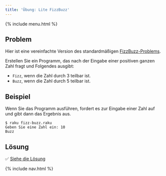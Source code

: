 ```yaml
---
title: 'Übung: Lite FizzBuzz'
---
```


{% include menu.html %}

## Problem

Hier ist eine vereinfachte Version des standardmäßigen [FizzBuzz-Problems](https://en.wikipedia.org/wiki/Fizz_buzz).

Erstellen Sie ein Programm, das nach der Eingabe einer positiven ganzen Zahl fragt und Folgendes ausgibt:

* `Fizz`, wenn die Zahl durch 3 teilbar ist.
* `Buzz`, wenn die Zahl durch 5 teilbar ist.

## Beispiel

Wenn Sie das Programm ausführen, fordert es zur Eingabe einer Zahl auf und gibt dann das Ergebnis aus.

```console
$ raku fizz-buzz.raku
Geben Sie eine Zahl ein: 10
Buzz
```

## Lösung

✅ [Siehe die Lösung](solution)

{% include nav.html %}
